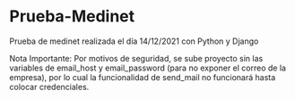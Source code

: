 # Prueba-Medinet
Prueba de medinet realizada el día 14/12/2021 con Python y Django

Nota Importante: Por motivos de seguridad, se sube proyecto sin las variables de email_host y email_password (para no exponer el correo de la empresa), por lo cual la funcionalidad de send_mail no funcionará hasta colocar credenciales.
